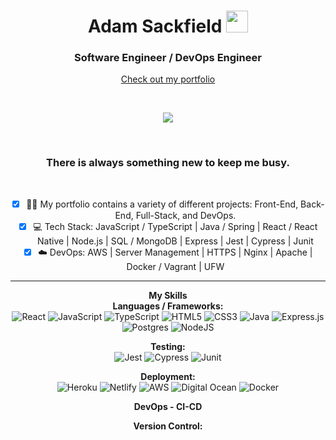 <div align=center>
  <!-- <img src='https://studio.youtube.com/channel/UCDPdfgDfPjl0XhU2N_9AIDg/editing/images'/> -->
<h1>Adam Sackfield <img src="https://media.giphy.com/media/hvRJCLFzcasrR4ia7z/giphy.gif" width="35"></h1>
  <h3>Software Engineer / DevOps Engineer</h3>
  
  [Check out my portfolio](https://www.adamsackfield.uk)

<br>
  
<p align="center">
  <a href="https://github.com/DenverCoder1/readme-typing-svg"><img src="https://readme-typing-svg.herokuapp.com?lines=Full+Stack+Development;Test+Driven+Development;DevOps;&center=true&width=500&height=50"></a>
</p>
  
<br>
  
  <h3>There is always something new to keep me busy.</h3>
  
<br>

- [x] 💪🏼 My portfolio contains a variety of different projects: Front-End, Back-End, Full-Stack, and DevOps.
- [x] 💻 Tech Stack: JavaScript / TypeScript | Java / Spring | React / React Native | Node.js | SQL / MongoDB | Express | Jest | Cypress | Junit
- [x] ☁️ DevOps: AWS | Server Management | HTTPS | Nginx | Apache | Docker / Vagrant | UFW

---
  
**My Skills**
<br>
**Languages / Frameworks:**
<br>
![React](https://img.shields.io/badge/react-%23494949.svg?style=for-the-badge&logo=react&logoColor=%2361DAFB) 
![JavaScript](https://img.shields.io/badge/javascript-%23494949.svg?style=for-the-badge&logo=javascript&logoColor=%23F7DF1E) 
![TypeScript](https://img.shields.io/badge/typescript-%23494949.svg?style=for-the-badge&logo=react&logoColor=%2361DAFB)
![HTML5](https://img.shields.io/badge/html5-%23E34F26.svg?style=for-the-badge&logo=html5&logoColor=white) 
![CSS3](https://img.shields.io/badge/css3-%231572B6.svg?style=for-the-badge&logo=css3&logoColor=white) 
![Java](https://img.shields.io/badge/java-%231572B6.svg?style=for-the-badge&logo=java&color=%23ED8B00) 
![Express.js](https://img.shields.io/badge/express.js-%23404d59.svg?style=for-the-badge&logo=express&logoColor=%2361DAFB) 
![Postgres](https://img.shields.io/badge/postgres-%23316192.svg?style=for-the-badge&logo=postgresql&logoColor=white) 
![NodeJS](https://img.shields.io/badge/node.js-6DA55F?style=for-the-badge&logo=node.js&logoColor=white)

**Testing:**
<br>
![Jest](https://img.shields.io/badge/-jest-%23C21325?style=for-the-badge&logo=jest&logoColor=white)
![Cypress](https://img.shields.io/badge/-cypress-%23C21325?style=for-the-badge&logo=cypress&logoColor=%2317202c)
![Junit](https://img.shields.io/badge/-junit-%23C21325?style=for-the-badge&logo=JUnit5&logoColor=%2325A162)

**Deployment:**
<br>
![Heroku](https://img.shields.io/badge/heroku-%23430098.svg?style=for-the-badge&logo=heroku&logoColor=white) 
![Netlify](https://img.shields.io/badge/netlify-%23000000.svg?style=for-the-badge&logo=netlify&logoColor=#00C7B7)
![AWS](https://img.shields.io/badge/AWS-%23000000.svg?style=for-the-badge&logo=amazonaws&logoColor=#00C7B7)
![Digital Ocean](https://img.shields.io/badge/Digital%20Ocean-%23000000.svg?style=for-the-badge&logo=digitalocean&logoColor=#0080FF)
![Docker](https://img.shields.io/badge/docker-%23000000.svg?style=for-the-badge&logo=docker&logoColor=#00C7B7)

**DevOps - CI-CD**

**Version Control:**

</div>
